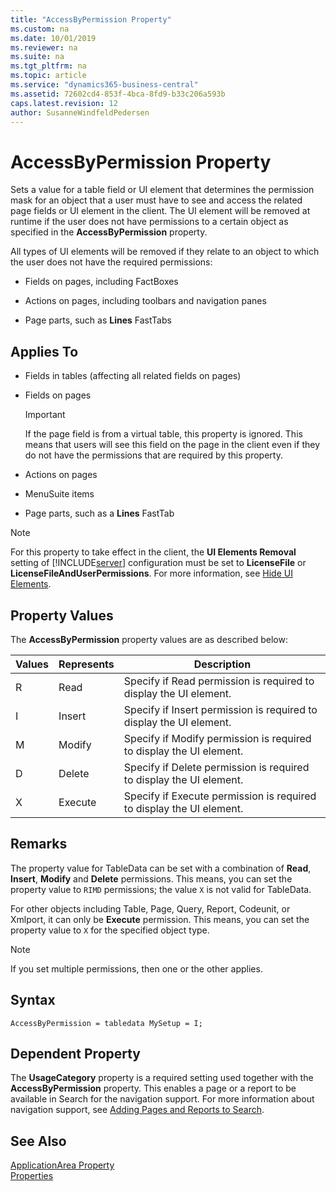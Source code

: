 ```yaml
---
title: "AccessByPermission Property"
ms.custom: na
ms.date: 10/01/2019
ms.reviewer: na
ms.suite: na
ms.tgt_pltfrm: na
ms.topic: article
ms.service: "dynamics365-business-central"
ms.assetid: 72602cd4-853f-4bca-8fd9-b33c206a593b
caps.latest.revision: 12
author: SusanneWindfeldPedersen
---
```


# AccessByPermission Property
Sets a value for a table field or UI element that determines the permission mask for an object that a user must have to see and access the related page fields or UI element in the client. The UI element will be removed at runtime if the user does not have permissions to a certain object as specified in the **AccessByPermission** property.

 All types of UI elements will be removed if they relate to an object to which the user does not have the required permissions:  

-   Fields on pages, including FactBoxes  

-   Actions on pages, including toolbars and navigation panes  

-   Page parts, such as **Lines** FastTabs  

## Applies To  

-   Fields in tables (affecting all related fields on pages)  

-   Fields on pages  

    > [!IMPORTANT]  
    >  If the page field is from a virtual table, this property is ignored. This means that users will see this field on the page in the client even if they do not have the permissions that are required by this property.
   
-   Actions on pages  

-   MenuSuite items  

-   Page parts, such as a **Lines** FastTab  


> [!NOTE]  
>  For this property to take effect in the client, the **UI Elements Removal** setting of [!INCLUDE[server](../includes/server.md)] configuration must be set to **LicenseFile** or **LicenseFileAndUserPermissions**. For more information, see [Hide UI Elements](../../administration/hide-ui-elements.md).  

## Property Values  

The **AccessByPermission** property values are as described below: 

| Values   |Represents  |Description   |
|----------|------------|-------------------------------------------------------|
|R         |Read        |Specify if Read permission is required to display the UI element.|
|I         |Insert      |Specify if Insert permission is required to display the UI element.| 
|M         |Modify      |Specify if Modify permission is required to display the UI element.
|D         |Delete      |Specify if Delete permission is required to display the UI element.|
|X         |Execute     |Specify if Execute permission is required to display the UI element.|

## Remarks

The property value for TableData can be set with a combination of **Read**, **Insert**, **Modify** and **Delete** permissions. This means, you can set the property value to ``RIMD`` permissions; the value ``X`` is not valid for TableData. 

For other objects including Table, Page, Query, Report, Codeunit, or Xmlport, it can only be **Execute** permission. This means, you can set the property value to ``X`` for the specified object type. 

> [!NOTE]  
>  If you set multiple permissions, then one or the other applies. 

## Syntax
```
AccessByPermission = tabledata MySetup = I; 
```

## Dependent Property

The **UsageCategory** property is a required setting used together with the **AccessByPermission** property. This enables a page or a report to be available in Search for the navigation support. For more information about navigation support, see [Adding Pages and Reports to Search](../devenv-al-menusuite-functionality.md).  


## See Also  
 [ApplicationArea Property](devenv-applicationarea-property.md)  
 [Properties](devenv-properties.md)  